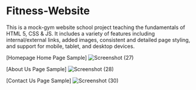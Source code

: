 # Fitness-Website
This is a mock-gym website school project teaching the fundamentals of HTML 5, CSS & JS. It includes a variety of features including internal/external links, added images, consistent and detailed page styling, and support for mobile, tablet, and desktop devices.


[Homepage Home Page Sample]
![Screenshot (27)](https://user-images.githubusercontent.com/49052244/134822181-891d0110-f9db-45ca-9caa-6be653d624b1.png)

[About Us Page Sample]
![Screenshot (28)](https://user-images.githubusercontent.com/49052244/134822194-c4608bcb-a285-4671-ad2d-f74470c9dc2f.png)

[Contact Us Page Sample]
![Screenshot (30)](https://user-images.githubusercontent.com/49052244/134822224-91f3e1ad-ca21-4e2e-a56b-a7474df79ea2.png)
